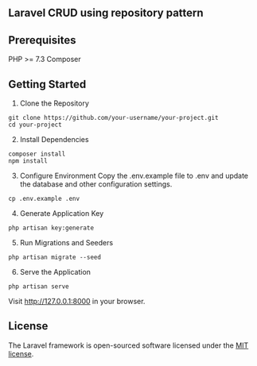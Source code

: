 ## Laravel CRUD using repository pattern

## Prerequisites

PHP >= 7.3
Composer

## Getting Started

1. Clone the Repository

```
git clone https://github.com/your-username/your-project.git
cd your-project 
```

2. Install Dependencies

```
composer install
npm install
```

3. Configure Environment
Copy the .env.example file to .env and update the database and other configuration settings.

```
cp .env.example .env
```

4. Generate Application Key
```
php artisan key:generate
```

5. Run Migrations and Seeders
```
php artisan migrate --seed
```

6. Serve the Application
```
php artisan serve
```
Visit http://127.0.0.1:8000 in your browser.

## License

The Laravel framework is open-sourced software licensed under the [MIT license](https://opensource.org/licenses/MIT).

